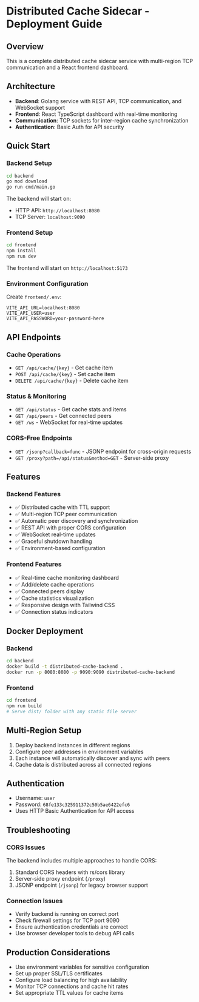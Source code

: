 # Distributed Cache Sidecar - Deployment Guide

## Overview
This is a complete distributed cache sidecar service with multi-region TCP communication and a React frontend dashboard.

## Architecture
- **Backend**: Golang service with REST API, TCP communication, and WebSocket support
- **Frontend**: React TypeScript dashboard with real-time monitoring
- **Communication**: TCP sockets for inter-region cache synchronization
- **Authentication**: Basic Auth for API security

## Quick Start

### Backend Setup
```bash
cd backend
go mod download
go run cmd/main.go
```

The backend will start on:
- HTTP API: `http://localhost:8080`
- TCP Server: `localhost:9090`

### Frontend Setup
```bash
cd frontend
npm install
npm run dev
```

The frontend will start on `http://localhost:5173`

### Environment Configuration
Create `frontend/.env`:
```
VITE_API_URL=localhost:8080
VITE_API_USER=user
VITE_API_PASSWORD=your-password-here
```

## API Endpoints

### Cache Operations
- `GET /api/cache/{key}` - Get cache item
- `POST /api/cache/{key}` - Set cache item
- `DELETE /api/cache/{key}` - Delete cache item

### Status & Monitoring
- `GET /api/status` - Get cache stats and items
- `GET /api/peers` - Get connected peers
- `GET /ws` - WebSocket for real-time updates

### CORS-Free Endpoints
- `GET /jsonp?callback=func` - JSONP endpoint for cross-origin requests
- `GET /proxy?path=/api/status&method=GET` - Server-side proxy

## Features

### Backend Features
- ✅ Distributed cache with TTL support
- ✅ Multi-region TCP peer communication
- ✅ Automatic peer discovery and synchronization
- ✅ REST API with proper CORS configuration
- ✅ WebSocket real-time updates
- ✅ Graceful shutdown handling
- ✅ Environment-based configuration

### Frontend Features
- ✅ Real-time cache monitoring dashboard
- ✅ Add/delete cache operations
- ✅ Connected peers display
- ✅ Cache statistics visualization
- ✅ Responsive design with Tailwind CSS
- ✅ Connection status indicators

## Docker Deployment

### Backend
```bash
cd backend
docker build -t distributed-cache-backend .
docker run -p 8080:8080 -p 9090:9090 distributed-cache-backend
```

### Frontend
```bash
cd frontend
npm run build
# Serve dist/ folder with any static file server
```

## Multi-Region Setup

1. Deploy backend instances in different regions
2. Configure peer addresses in environment variables
3. Each instance will automatically discover and sync with peers
4. Cache data is distributed across all connected regions

## Authentication
- Username: `user`
- Password: `68fe133c325911372c50b5ae6422efc6`
- Uses HTTP Basic Authentication for API access

## Troubleshooting

### CORS Issues
The backend includes multiple approaches to handle CORS:
1. Standard CORS headers with rs/cors library
2. Server-side proxy endpoint (`/proxy`)
3. JSONP endpoint (`/jsonp`) for legacy browser support

### Connection Issues
- Verify backend is running on correct port
- Check firewall settings for TCP port 9090
- Ensure authentication credentials are correct
- Use browser developer tools to debug API calls

## Production Considerations
- Use environment variables for sensitive configuration
- Set up proper SSL/TLS certificates
- Configure load balancing for high availability
- Monitor TCP connections and cache hit rates
- Set appropriate TTL values for cache items
